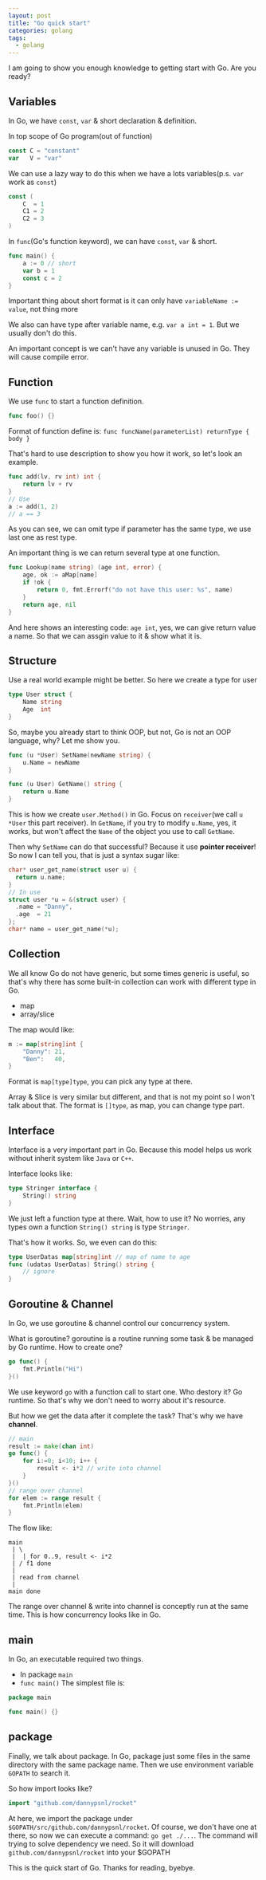 ```yaml
---
layout: post
title: "Go quick start"
categories: golang
tags:
  - golang
---
```


I am going to show you enough knowledge to getting start with Go. Are you ready?

## Variables

In Go, we have `const`, `var` & short declaration & definition.

In top scope of Go program(out of function)
```go
const C = "constant"
var   V = "var"
```

We can use a lazy way to do this when we have a lots variables(p.s. `var` work as `const`)
```go
const (
	C  = 1
	C1 = 2
	C2 = 3
)
```

In `func`(Go's function keyword), we can have `const`, `var` & short.
```go
func main() {
	a := 0 // short
	var b = 1
	const c = 2
}
```
Important thing about short format is it can only have `variableName := value`, not thing more

We also can have type after variable name, e.g. `var a int = 1`.
But we usually don't do this.

An important concept is we can't have any variable is unused in Go.
They will cause compile error.

## Function

We use `func` to start a function definition.
```go
func foo() {}
```

Format of function define is: `func funcName(parameterList) returnType { body }`

That's hard to use description to show you how it work, so let's look an example.
```go
func add(lv, rv int) int {
	return lv + rv
}
// Use
a := add(1, 2)
// a == 3
```

As you can see, we can omit type if parameter has the same type, we use last one as rest type.

An important thing is we can return several type at one function.
```go
func Lookup(name string) (age int, error) {
	age, ok := aMap[name]
	if !ok {
		return 0, fmt.Errorf("do not have this user: %s", name)
	}
	return age, nil
}
```

And here shows an interesting code: `age int`, yes, we can give return value a name.
So that we can assgin value to it & show what it is.

## Structure

Use a real world example might be better. So here we create a type for user
```go
type User struct {
	Name string
	Age  int
}
```

So, maybe you already start to think OOP, but not, Go is not an OOP language, why? Let me show you.
```go
func (u *User) SetName(newName string) {
	u.Name = newName
}

func (u User) GetName() string {
	return u.Name
}
```

This is how we create `user.Method()` in Go. Focus on `receiver`(we call `u *User` this part receiver).
In `GetName`, if you try to modify `u.Name`, yes, it works, but won't affect the `Name` of the object you use to call `GetName`.

Then why `SetName` can do that successful? Because it use **pointer receiver**! So now I can tell you, that is just a syntax sugar like:
```c
char* user_get_name(struct user u) {
  return u.name;
}
// In use
struct user *u = &(struct user) {
  .name = "Danny",
  .age  = 21
};
char* name = user_get_name(*u);
```

## Collection

We all know Go do not have generic, but some times generic is useful, so that's why there has some built-in collection can work with
different type in Go.
- map
- array/slice

The map would like:
```go
m := map[string]int {
	"Danny": 21,
	"Ben":   40,
}
```

Format is `map[type]type`, you can pick any type at there.

Array & Slice is very similar but different, and that is not my point so I won't talk about that.
The format is `[]type`, as map, you can change type part.

## Interface

Interface is a very important part in Go. Because this model helps us work without inherit system like `Java` or `C++`.

Interface looks like:
```go
type Stringer interface {
	String() string
}
```

We just left a function type at there. Wait, how to use it?
No worries, any types own a function `String() string` is type `Stringer`.

That's how it works. So, we even can do this:
```go
type UserDatas map[string]int // map of name to age
func (udatas UserDatas) String() string {
	// ignore
}
```

## Goroutine & Channel

In Go, we use goroutine & channel control our concurrency system.

What is goroutine? goroutine is a routine running some task & be managed by Go runtime.
How to create one?
```go
go func() {
	fmt.Println("Hi")
}()
```

We use keyword `go` with a function call to start one. Who destory it? Go runtime.
So that's why we don't need to worry about it's resource.

But how we get the data after it complete the task?
That's why we have **channel**.
```go
// main
result := make(chan int)
go func() {
	for i:=0; i<10; i++ {
		result <- i*2 // write into channel
	}
}()
// range over channel
for elem := range result {
	fmt.Println(elem)
}
```

The flow like:
```
main
 | \
 |  | for 0..9, result <- i*2
 | / f1 done
 |
 | read from channel
 |
main done
```

The range over channel & write into channel is conceptly run at the same time.
This is how concurrency looks like in Go.

## main

In Go, an executable required two things.
- In package `main`
- `func main()`
The simplest file is:
```go
package main

func main() {}
```

## package

Finally, we talk about package.
In Go, package just some files in the same directory with the same package name.
Then we use environment variable `GOPATH` to search it.

So how import looks like?
```go
import "github.com/dannypsnl/rocket"
```

At here, we import the package under `$GOPATH/src/github.com/dannypsnl/rocket`.
Of course, we don't have one at there, so now we can execute a command:
`go get ./...`.
The command will trying to solve dependency we need. So it will download `github.com/dannypsnl/rocket` into your $GOPATH

This is the quick start of Go. Thanks for reading, byebye.
